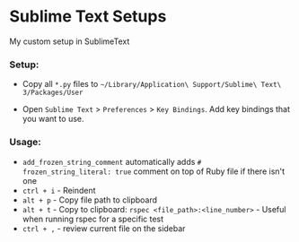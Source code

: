 # Sublime Text Setups
My custom setup in SublimeText

### Setup:
 * Copy all `*.py` files to `~/Library/Application\ Support/Sublime\ Text\ 3/Packages/User`

 * Open `Sublime Text` > `Preferences` > `Key Bindings`. Add key bindings that you want to use.

### Usage:
  * `add_frozen_string_comment` automatically adds `# frozen_string_literal: true` comment on top of Ruby file if there isn't one
  * `ctrl + i` - Reindent
  * `alt + p` - Copy file path to clipboard
  * `alt + t` - Copy to clipboard: `rspec <file_path>:<line_number>` - Useful when running rspec for a specific test
  * `ctrl + ,` - review current file on the sidebar
